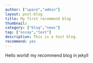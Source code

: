 ```yaml
---
author: ["upare","admin"]
layout: post-blog
title: My first recommend blog
thumbnail: 
category: ["blog","news"]
tag: ["essay","text"]
description: This is a test blog.  
recommend: yes
---
```

Hello world! my recommend blog in jekyll
